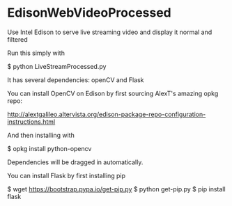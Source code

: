 # EdisonWebVideoProcessed
Use Intel Edison to serve live streaming video and display it normal and filtered

Run this simply with 

$ python LiveStreamProcessed.py

It has several dependencies: openCV and Flask

You can install OpenCV on Edison by first sourcing AlexT's amazing opkg repo:

http://alextgalileo.altervista.org/edison-package-repo-configuration-instructions.html

And then installing with 

$ opkg install python-opencv

Dependencies will be dragged in automatically.  

You can install Flask by first installing pip

$ wget https://bootstrap.pypa.io/get-pip.py
$ python get-pip.py
$ pip install flask


